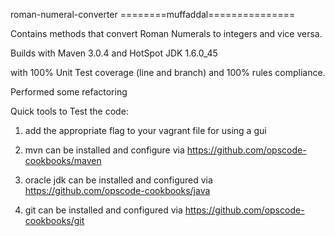 roman-numeral-converter
========muffaddal===============

Contains methods that convert Roman Numerals to integers and vice versa.

Builds with Maven 3.0.4 and HotSpot JDK 1.6.0_45

 with 100% Unit Test coverage (line and branch) and 100% rules compliance.

Performed some refactoring


Quick tools to Test the code:
 
1) add the appropriate flag to your vagrant file for using a gui

2) mvn can be installed and configure via https://github.com/opscode-cookbooks/maven

3) oracle jdk can be installed and configured via https://github.com/opscode-cookbooks/java

4) git can be installed and configured via https://github.com/opscode-cookbooks/git

